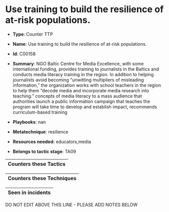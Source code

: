 # Use training to build the resilience of at-risk populations.

* **Type**: Counter TTP

* **Name**: Use training to build the resilience of at-risk populations.

* **Id**: C00158

* **Summary**: NGO Baltic Centre for Media Excellence, with some international funding, provides training to journalists in the Baltics and conducts media literacy training in the region. In addition to helping journalists avoid becoming “unwitting multipliers of misleading information,” the organization works with school teachers in the region to help them “decode media and incorporate media research into teaching.” concepts of media literacy to a mass audience that authorities launch a public information campaign that teaches the program will take time to develop and establish impact, recommends curriculum-based training

* **Playbooks**: nan

* **Metatechnique**: resilience

* **Resources needed:** educators,media

* **Belongs to tactic stage**: TA09


| Counters these Tactics |
| ---------------------- |



| Counters these Techniques |
| ------------------------- |



| Seen in incidents |
| ----------------- |


DO NOT EDIT ABOVE THIS LINE - PLEASE ADD NOTES BELOW